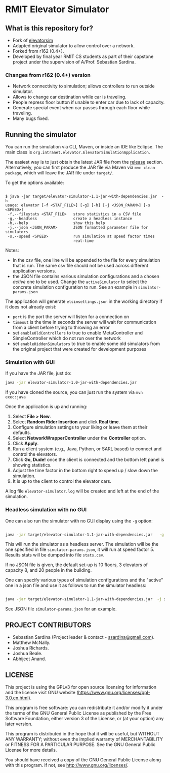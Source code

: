 # RMIT Elevator Simulator

## What is this repository for?

* Fork of [elevatorsim](http://sourceforge.net/projects/elevatorsim)
* Adapted original simulator to allow control over a network.
* Forked from r162 (0.4+).
* Developed by final year RMIT CS students as part of their capstone project under the supervision of A/Prof. Sebastian Sardina.

### Changes from r162 (0.4+) version 

* Network connectivity to simulation; allows controllers to run outside simulator.
* Allows to change car destination while car is traveling.
* People repress floor button if unable to enter car due to lack of capacity.
* Generate special event when car passes through each floor while traveling.
* Many bugs fixed.

## Running the simulator

You can run the simulation via CLI, Maven, or inside an IDE like Eclipse. The main class is `org.intranet.elevator.ElevatorSimulationApplication`.

The easiest way is to just obtain the latest JAR file from the [release](https://github.com/ssardina-agts/elevator-simulator/releases) section. Alternatively, you can first produce the JAR file via Maven via `mvn clean package`, which will leave the JAR file under `target/`.

To get the options available:

```shell

$ java -jar target/elevator-simulator-1.1-jar-with-dependencies.jar  -h
usage: elevator [-f <STAT_FILE>] [-g] [-h] [-j <JSON_PARAM>] [-s <SPEED>]
 -f,--filestats <STAT_FILE>   store statistics in a CSV file
 -g,--headless                create a headless instance
 -h,--help                    show this help
 -j,--json <JSON_PARAM>       JSON formatted parameter file for simulators
 -s,--speed <SPEED>           run simulation at speed factor times
                              real-time
```

Notes:

* In the csv file, one line will be appended to the file for every simulation that is run. The same csv file should not be used across different application versions.
* the JSON file contains various simulation configurations and a chosen _active_ one to be used. Change the `activeSimulator` to select the concrete simulation configuration to run. See an example in `simulator-params.json`

The application will generate `elsimsettings.json` in the working directory if it does not already exist:

* `port` is the port the server will listen for a connection on
* `timeout` is the time in seconds the server will wait for communication from a client before trying to throwing an error
* set `enableOldControllers` to true to enable MetaController and SimpleController which do not run over the network
* set `enableHiddenSimulators` to true to enable some old simulators from the original project that were created for development purposes
### Simulation with GUI

If you have the JAR file, just do:

```bash
java -jar elevator-simulator-1.0-jar-with-dependencies.jar
```

If you have cloned the source, you can just run the system via `mvn exec:java`

Once the application is up and running:

1. Select **File > New**.
2. Select **Random Rider Insertion** and click **Real time**.
3. Configure simulation settings to your liking or leave them at their defaults.
4. Select **NetworkWrapperController** under the **Controller** option.
5. Click **Apply**.
6. Run a client system (e.g., Java, Python, or SARL based) to connect and control the elevators.
7. Click **Go, Dude!** once the client is connected and the bottom left panel is showing statistics.
8. Adjust the time factor in the bottom right to speed up / slow down the simulation.
9. It is up to the client to control the elevator cars.

A log file `elevator-simulator.log` will be created and left at the end of the simulation.
### Headless simulation with no GUI

One can also run the simulator with no GUI display using the `-g` option:

```bash

java -jar target/elevator-simulator-1.1-jar-with-dependencies.jar   -g -s 5 -f stats.csv -j simulator-params.json
```

This will run the simulator as a headless server. The simulation will be the one specified in file `simulator-params.json`, it will run at speed factor 5. Results stats will be dumped into file `stats.csv`.

If no JSON file is given, the default set-up is 10 floors, 3 elevators of capacity 8, and 20 people in the building.

One can specify various types of simulation configurations and the "active" one in a json file and use it as follows to run the simulator headless:

```bash

java -jar target/elevator-simulator-1.1-jar-with-dependencies.jar  -j simulator-params.json  -g
```

See JSON file `simulator-params.json` for an example.

## PROJECT CONTRIBUTORS 

* Sebastian Sardina (Project leader & contact - ssardina@gmail.com).
* Matthew McNally.
* Joshua Richards.
* Joshua Beale.
* Abhijeet Anand.

## LICENSE 

This project is using the GPLv3 for open source licensing for information and the license visit GNU website (https://www.gnu.org/licenses/gpl-3.0.en.html).

This program is free software: you can redistribute it and/or modify it under the terms of the GNU General Public License as published by the Free Software Foundation, either version 3 of the License, or (at your option) any later version.

This program is distributed in the hope that it will be useful, but WITHOUT ANY WARRANTY; without even the implied warranty of
MERCHANTABILITY or FITNESS FOR A PARTICULAR PURPOSE.  See the GNU General Public License for more details.

You should have received a copy of the GNU General Public License along with this program.  If not, see <http://www.gnu.org/licenses/>.